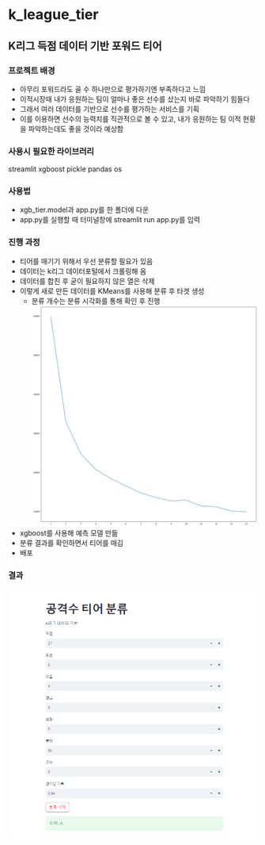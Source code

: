 # k_league_tier
## K리그 득점 데이터 기반 포워드 티어

### 프로젝트 배경
- 아무리 포워드라도 골 수 하나만으로 평가하기엔 부족하다고 느낌
- 이적시장때 내가 응원하는 팀이 얼마나 좋은 선수를 샀는지 바로 파악하기 힘들다
- 그래서 여러 데이터를 기반으로 선수를 평가하는 서비스를 기획
- 이를 이용하면 선수의 능력치를 직관적으로 볼 수 있고, 내가 응원하는 팀 이적 현황을 파악하는데도 좋을 것이라 예상함

### 사용시 필요한 라이브러리
streamlit
xgboost
pickle
pandas
os

### 사용법
- xgb_tier.model과 app.py를 한 폴더에 다운
- app.py를 실행할 때 터미널창에 streamlit run app.py를 입력

### 진행 과정
- 티어를 매기기 위해서 우선 분류할 필요가 있음
- 데이터는 k리그 데이터포털에서 크롤링해 옴
- 데이터를 합친 후 굳이 필요하지 않은 열은 삭제
- 이렇게 새로 만든 데이터를 KMeans를 사용해 분류 후 타겟 생성
  - 분류 개수는 분류 시각화를 통해 확인 후 진행
  ![그래프](./output.png "output.png")
- xgboost를 사용해 예측 모델 만듦
- 분류 결과를 확인하면서 티어를 매김
- 배포

### 결과
![결과](./tier.PNG "tier.PNG")